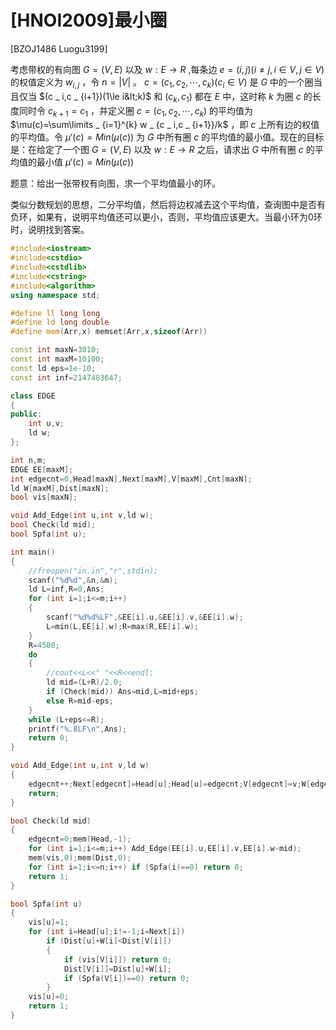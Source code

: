 # [HNOI2009]最小圈
[BZOJ1486 Luogu3199]

考虑带权的有向图 $G=(V,E)$ 以及 $w:E\rightarrow R$ ,每条边 $e=(i,j)(i\neq j,i\in V,j\in V)$ 的权值定义为 $w _ {i,j}$ ，令 $n=|V|$ 。 $c=(c _ 1,c _ 2,\cdots,c _ k)(c _ i\in V)$ 是 $G$ 中的一个圈当且仅当 $(c _ i,c _ {i+1})(1\le i&lt;k)$ 和 $(c _ k,c _ 1)$ 都在 $E$ 中，这时称 $k$ 为圈 $c$ 的长度同时令 $c _ {k+1}=c _ 1$ ，并定义圈 $c=(c _ 1,c _ 2,\cdots,c _ k)$ 的平均值为 $\mu(c)=\sum\limits _ {i=1}^{k} w _ {c _ i,c _ {i+1}}/k$ ，即 $c$ 上所有边的权值的平均值。令 $\mu'(c)=Min(\mu(c))$ 为 $G$ 中所有圈 $c$ 的平均值的最小值。现在的目标是：在给定了一个图 $G=(V,E)$ 以及 $w:E\rightarrow R$ 之后，请求出 $G$ 中所有圈 $c$ 的平均值的最小值 $\mu'(c)=Min(\mu(c))$

题意：给出一张带权有向图，求一个平均值最小的环。

类似分数规划的思想，二分平均值，然后将边权减去这个平均值，查询图中是否有负环，如果有，说明平均值还可以更小，否则，平均值应该更大。当最小环为$0$环时，说明找到答案。

```cpp
#include<iostream>
#include<cstdio>
#include<cstdlib>
#include<cstring>
#include<algorithm>
using namespace std;

#define ll long long
#define ld long double
#define mem(Arr,x) memset(Arr,x,sizeof(Arr))

const int maxN=3010;
const int maxM=10100;
const ld eps=1e-10;
const int inf=2147483647;

class EDGE
{
public:
	int u,v;
	ld w;
};

int n,m;
EDGE EE[maxM];
int edgecnt=0,Head[maxN],Next[maxM],V[maxM],Cnt[maxN];
ld W[maxM],Dist[maxN];
bool vis[maxN];

void Add_Edge(int u,int v,ld w);
bool Check(ld mid);
bool Spfa(int u);

int main()
{
	//freopen("in.in","r",stdin);
	scanf("%d%d",&n,&m);
	ld L=inf,R=0,Ans;
	for (int i=1;i<=m;i++)
	{
		scanf("%d%d%LF",&EE[i].u,&EE[i].v,&EE[i].w);
		L=min(L,EE[i].w);R=max(R,EE[i].w);
	}
	R=4500;
	do
	{
		//cout<<L<<" "<<R<<endl;
		ld mid=(L+R)/2.0;
		if (Check(mid)) Ans=mid,L=mid+eps;
		else R=mid-eps;
	}
	while (L+eps<=R);
	printf("%.8LF\n",Ans);
	return 0;
}

void Add_Edge(int u,int v,ld w)
{
	edgecnt++;Next[edgecnt]=Head[u];Head[u]=edgecnt;V[edgecnt]=v;W[edgecnt]=w;
	return;
}

bool Check(ld mid)
{
	edgecnt=0;mem(Head,-1);
	for (int i=1;i<=m;i++) Add_Edge(EE[i].u,EE[i].v,EE[i].w-mid);
	mem(vis,0);mem(Dist,0);
	for (int i=1;i<=n;i++) if (Spfa(i)==0) return 0;
	return 1;
}

bool Spfa(int u)
{
	vis[u]=1;
	for (int i=Head[u];i!=-1;i=Next[i])
		if (Dist[u]+W[i]<Dist[V[i]])
		{
			if (vis[V[i]]) return 0;
			Dist[V[i]]=Dist[u]+W[i];
			if (Spfa(V[i])==0) return 0;
		}
	vis[u]=0;
	return 1;
}
```